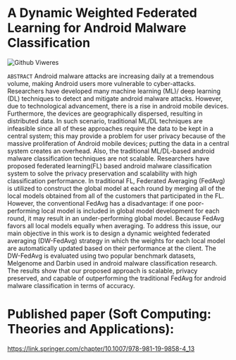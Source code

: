 # A Dynamic Weighted Federated Learning for Android Malware Classification

![Github Viweres](https://komarev.com/ghpvc/?username=officialarijit&label=Views&color=brightgreen&style=flat-square)


`ABSTRACT` 
Android malware attacks are increasing daily at a tremendous volume, making Android users more vulnerable to cyber-attacks. Researchers have developed many machine learning (ML)/ deep learning (DL) techniques to detect and mitigate android malware attacks. However, due to technological advancement, there is a rise in android mobile devices. Furthermore, the devices are geographically dispersed, resulting in distributed data. In such scenario, traditional ML/DL techniques are infeasible since all of these approaches require the data to be kept in a central system; this may provide a problem for user privacy because of the massive proliferation of Android mobile devices; putting the data in a central system creates an overhead. Also, the traditional ML/DL-based android malware classification techniques are not scalable. Researchers have proposed federated learning(FL) based android malware classification system to solve the privacy preservation and scalability with high classification performance. In traditional FL, Federated Averaging (FedAvg) is utilized to construct the global model at each round by merging all of the local models obtained from all of the customers that participated in the FL. However, the conventional FedAvg has a disadvantage: if one poor-performing local model is included in global model development for each round, it may result in an under-performing global model. Because FedAvg favors all local models equally when averaging. To address this issue, our main objective in this work is to design a dynamic weighted federated averaging (DW-FedAvg) strategy in which the weights for each local model are automatically updated based on their performance at the client. The DW-FedAvg is evaluated using two popular benchmark datasets, Melgenome and Darbin used in android malware classification research. The results show that our proposed approach is scalable, privacy preserved, and capable of outperforming the traditional FedAvg for android malware classification in terms of accuracy.

# Published paper (Soft Computing: Theories and Applications):
https://link.springer.com/chapter/10.1007/978-981-19-9858-4_13
